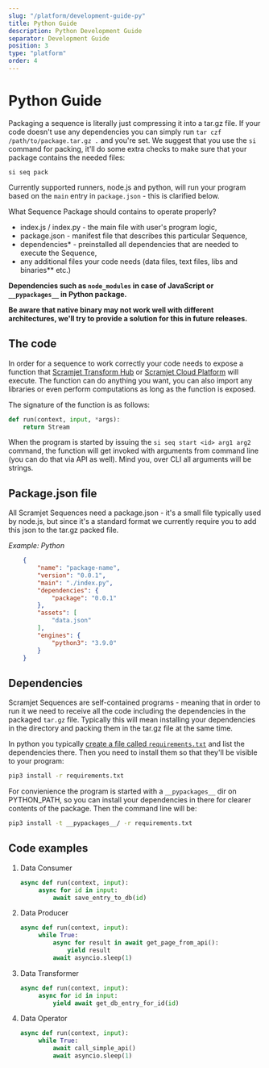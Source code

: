 ```yaml
---
slug: "/platform/development-guide-py"
title: Python Guide
description: Python Development Guide
separator: Development Guide
position: 3
type: "platform"
order: 4
---
```


# Python Guide

Packaging a sequence is literally just compressing it into a tar.gz file. If your code doesn't use any dependencies you can simply run `tar czf /path/to/package.tar.gz .` and you're set. We suggest that you use the `si` command for packing, it'll do some extra checks to make sure that your package contains the needed files:

```
si seq pack
```

Currently supported runners, node.js and python, will run your program based on the `main` entry in `package.json` - this is clarified below.

What Sequence Package should contains to operate properly?

- index.js / index.py - the main file with user's program logic,
- package.json - manifest file that describes this particular Sequence,
- dependencies\* - preinstalled all dependencies that are needed to execute the Sequence,
- any additional files your code needs (data files, text files, libs and binaries\*\* etc.)

**Dependencies such as `node_modules` in case of JavaScript or `__pypackages__` in Python package.**

**Be aware that native binary may not work well with different architectures, we'll try to provide a solution for this in future releases.**

## The code

In order for a sequence to work correctly your code needs to expose a function that [Scramjet Transform Hub](/platform/transform-hub) or [Scramjet Cloud Platform](/platform) will execute. The function can do anything you want, you can also import any libraries or even perform computations as long as the function is exposed.

The signature of the function is as follows:

```py
def run(context, input, *args):
    return Stream
```

When the program is started by issuing the `si seq start <id> arg1 arg2` command, the function will get invoked with arguments from command line (you can do that via API as well). Mind you, over CLI all arguments will be strings.

## Package.json file

All Scramjet Sequences need a package.json - it's a small file typically used by node.js, but since it's a standard format we currently require you to add this json to the tar.gz packed file.

_Example: Python_

```json
    {​​
        "name": "package-name",​​
        "version": "0.0.1",​​
        "main": "./index.py",​​
        "dependencies": {​​
            "package": "0.0.1"
        },
        "assets": [
            "data.json"
        ],​​
        "engines": {​​
            "python3": "3.9.0"
        }​​
    }
```

## Dependencies

Scramjet Sequences are self-contained programs - meaning that in order to run it we need to receive all the code including the dependencies in the packaged `tar.gz` file. Typically this will mean installing your dependencies in the directory and packing them in the tar.gz file at the same time.

In python you typically [create a file called `requirements.txt`](https://pip.pypa.io/en/stable/reference/requirements-file-format/) and list the dependencies there. Then you need to install them so that they'll be visible to your program:

```bash
pip3 install -r requirements.txt
```

For convienience the program is started with a `__pypackages__` dir on PYTHON_PATH, so you can install your dependencies in there for clearer contents of the package. Then the command line will be:

```bash
pip3 install -t __pypackages__/ -r requirements.txt
```

## Code examples

1. Data Consumer

   ```py
   async def run(context, input):​
        async for id in input:​
            await save_entry_to_db(id)
   ```

2. Data Producer

   ```py
   async def run(context, input):​
        while True:​
            async for result in await get_page_from_api():​
                yield result​
            await asyncio.sleep(1)​
   ```

3. Data Transformer

   ```py
   async def run(context, input):​
        async for id in input:​
            yield await get_db_entry_for_id(id)​
   ```

4. Data Operator​

   ```py
   async def run(context, input):​
        while True:​
            await call_simple_api()​
            await asyncio.sleep(1)​
   ```
